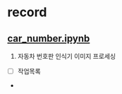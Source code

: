 # record

## [car_number.ipynb](https://github.com/vacker92/record/blob/main/car_number.ipynb)
1. 자동차 번호판 인식기 이미지 프로세싱
- [ ] 작업목록
- 
